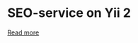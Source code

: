SEO-service on Yii 2
================================

[Read more](http://www.elisdn.ru/blog/60/seo-service-on-yii2-installing-of-application)